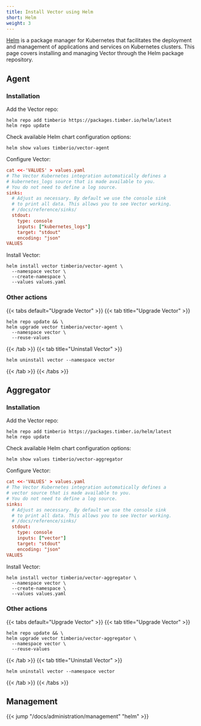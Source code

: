 ```yaml
---
title: Install Vector using Helm
short: Helm
weight: 3
---
```


[Helm] is a package manager for Kubernetes that facilitates the deployment and management of applications and services on Kubernetes clusters. This page covers installing and managing Vector through the Helm package repository.

## Agent

### Installation

Add the Vector repo:

```shell
helm repo add timberio https://packages.timber.io/helm/latest
helm repo update
```

Check available Helm chart configuration options:

```shell
helm show values timberio/vector-agent
```

Configure Vector:

```toml
cat <<-'VALUES' > values.yaml
# The Vector Kubernetes integration automatically defines a
# kubernetes_logs source that is made available to you.
# You do not need to define a log source.
sinks:
  # Adjust as necessary. By default we use the console sink
  # to print all data. This allows you to see Vector working.
  # /docs/reference/sinks/
  stdout:
    type: console
    inputs: ["kubernetes_logs"]
    target: "stdout"
    encoding: "json"
VALUES
```

Install Vector:

```shell
helm install vector timberio/vector-agent \
  --namespace vector \
  --create-namespace \
  --values values.yaml
```

### Other actions

{{< tabs default="Upgrade Vector" >}}
{{< tab title="Upgrade Vector" >}}
```shell
helm repo update && \
helm upgrade vector timberio/vector-agent \
  --namespace vector \
  --reuse-values
```
{{< /tab >}}
{{< tab title="Uninstall Vector" >}}
```shell
helm uninstall vector --namespace vector 
```
{{< /tab >}}
{{< /tabs >}}

## Aggregator

### Installation

Add the Vector repo:

```shell
helm repo add timberio https://packages.timber.io/helm/latest
helm repo update
```

Check available Helm chart configuration options:

```shell
helm show values timberio/vector-aggregator
```

Configure Vector:

```toml
cat <<-'VALUES' > values.yaml
# The Vector Kubernetes integration automatically defines a
# vector source that is made available to you.
# You do not need to define a log source.
sinks:
  # Adjust as necessary. By default we use the console sink
  # to print all data. This allows you to see Vector working.
  # /docs/reference/sinks/
  stdout:
    type: console
    inputs: ["vector"]
    target: "stdout"
    encoding: "json"
VALUES
```

Install Vector:

```shell
helm install vector timberio/vector-aggregator \
  --namespace vector \
  --create-namespace \
  --values values.yaml
```

### Other actions

{{< tabs default="Upgrade Vector" >}}
{{< tab title="Upgrade Vector" >}}
```shell
helm repo update && \
helm upgrade vector timberio/vector-aggregator \
  --namespace vector \
  --reuse-values
```
{{< /tab >}}
{{< tab title="Uninstall Vector" >}}
```shell
helm uninstall vector --namespace vector 
```
{{< /tab >}}
{{< /tabs >}}

## Management

{{< jump "/docs/administration/management" "helm" >}}

[helm]: https://helm.sh
